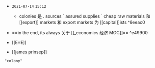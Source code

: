 - `2021-07-14`  `15:12`
	- colonies 是  . sources ˋ assured supplies ˋ cheap raw materials 和 [[export]] markets 和 export markets 为 [[capital]]ists ^6eeac0
- ==in the end, its always 关于 [[_economics 经济 MOC]]== ^e49900

- [[E=E]]
- [[james prinsep]]

```query
"colony"
```
